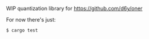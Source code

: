 WIP quantization library for https://github.com/d6y/oner

For now there's just:

```
$ cargo test
```


